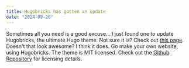 ```yaml
---
title: Hugobricks has gotten an update
date: "2024-09-26"
---
```


Sometimes all you need is a good excuse... I just found one to update Hugobricks, the ultimate Hugo theme. Not sure it is? Check out [this page](https://www.hugobricks.preview.usecue.com/images/). Doesn't that look awesome? I think it does. Go make your own website, using Hugobricks. The theme is MIT licensed. Check out the [Github Repository](https://github.com/jhvanderschee/hugobricks) for licensing details.